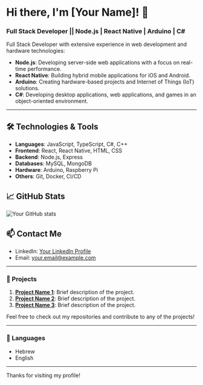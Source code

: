 # Hi there, I'm [Your Name]! 👋

### Full Stack Developer || Node.js | React Native | Arduino | C#

Full Stack Developer with extensive experience in web development and hardware technologies:
- **Node.js**: Developing server-side web applications with a focus on real-time performance.
- **React Native**: Building hybrid mobile applications for iOS and Android.
- **Arduino**: Creating hardware-based projects and Internet of Things (IoT) solutions.
- **C#**: Developing desktop applications, web applications, and games in an object-oriented environment.

---

## 🛠️ Technologies & Tools

- **Languages**: JavaScript, TypeScript, C#, C++
- **Frontend**: React, React Native, HTML, CSS
- **Backend**: Node.js, Express
- **Databases**: MySQL, MongoDB
- **Hardware**: Arduino, Raspberry Pi
- **Others**: Git, Docker, CI/CD

## 📈 GitHub Stats

![Your GitHub stats](https://github-readme-stats.vercel.app/api?username=yourusername&show_icons=true&theme=radical)

## 📫 Contact Me

- LinkedIn: [Your LinkedIn Profile](https://www.linkedin.com/in/yourprofile)
- Email: [your.email@example.com](mailto:your.email@example.com)

---

### 🚀 Projects

1. **[Project Name 1](https://github.com/yourusername/project1)**: Brief description of the project.
2. **[Project Name 2](https://github.com/yourusername/project2)**: Brief description of the project.
3. **[Project Name 3](https://github.com/yourusername/project3)**: Brief description of the project.

Feel free to check out my repositories and contribute to any of the projects!

---

### 💬 Languages

- Hebrew
- English

---

Thanks for visiting my profile!
